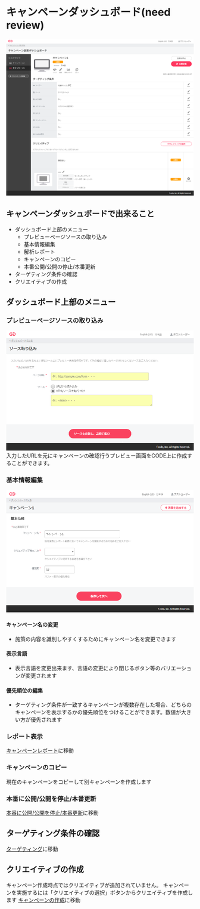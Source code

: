# キャンペーンダッシュボード(need review)
 
![画像](/ja/images/dashboard.png)


## キャンペーンダッシュボードで出来ること

* ダッシュボード上部のメニュー
  * プレビューページソースの取り込み
  * 基本情報編集
  * 解析レポート
  * キャンペーンのコピー
  * 本番公開/公開の停止/本番更新
* ターゲティング条件の確認
* クリエイティブの作成


## ダッシュボード上部のメニュー
### プレビューページソースの取り込み
![画像](/ja/images/create-preview.png)
入力したURLを元にキャンペーンの確認行うプレビュー画面をCODE上に作成することができます。

###  基本情報編集
![画像](/ja/images/campaign-rename.png)

#### キャンペーン名の変更
* 施策の内容を識別しやすくするためにキャンペーン名を変更できます
#### 表示言語
* 表示言語を変更出来ます、言語の変更により閉じるボタン等のバリエーションが変更されます
#### 優先順位の編集
* ターゲティング条件が一致するキャンペーンが複数存在した場合、どちらのキャンペーンを表示するかの優先順位をつけることができます。数値が大きい方が優先されます

###  レポート表示
[キャンペーンレポート](.report.md)に移動

###  キャンペーンのコピー
現在のキャンペーンをコピーして別キャンペーンを作成します

###  本番に公開/公開を停止/本番更新
[本番に公開/公開を停止/本番更新](.release-stop-update.md)に移動


## ターゲティング条件の確認
[ターゲティング](./targeting.md)に移動


## クリエイティブの作成
キャンペーン作成時点ではクリエイティブが追加されていません。
キャンペーンを実施するには「クリエイティブの選択」ボタンからクリエイティブを作成します
[キャンペーンの作成](./create-new.md)に移動

